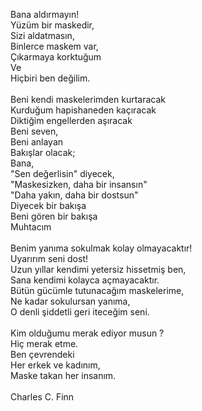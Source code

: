 Bana aldırmayın!</br>
Yüzüm bir maskedir,</br>
Sizi aldatmasın,</br>
Binlerce maskem var,</br>
Çıkarmaya korktuğum</br>
Ve</br>
Hiçbiri ben değilim.</br>
</br>
Beni kendi maskelerimden kurtaracak</br>
Kurduğum hapishaneden kaçıracak</br>
Diktiğim engellerden aşıracak</br>
Beni seven,</br>
Beni anlayan</br>
Bakışlar olacak;</br>
Bana,</br>
"Sen değerlisin" diyecek,</br>
"Maskesizken, daha bir insansın"</br>
"Daha yakın, daha bir dostsun"</br>
Diyecek bir bakışa</br>
Beni gören bir bakışa</br>
Muhtacım</br>
</br>
Benim yanıma sokulmak kolay olmayacaktır!</br>
Uyarırım seni dost!</br>
Uzun yıllar kendimi yetersiz hissetmiş ben,</br>
Sana kendimi kolayca açmayacaktır.</br>
Bütün gücümle tutunacağım maskelerime,</br>
Ne kadar sokulursan yanıma,</br>
O denli şiddetli geri iteceğim seni.</br>
</br>
Kim olduğumu merak ediyor musun ?</br>
Hiç merak etme.</br>
Ben çevrendeki</br>
Her erkek ve kadınım,</br>
Maske takan her insanım.</br>
</br>
Charles C. Finn</br>
